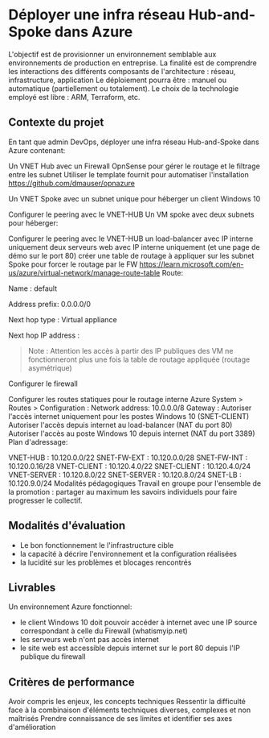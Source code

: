 # Déployer une infra réseau Hub-and-Spoke dans Azure

L'objectif est de provisionner un environnement semblable aux environnements de production en entreprise.
La finalité est de comprendre les interactions des différents composants de l'architecture : réseau, infrastructure, application
Le déploiement pourra être : manuel ou automatique (partiellement ou totalement).
Le choix de la technologie employé est libre : ARM, Terraform, etc.

## Contexte du projet
En tant que admin DevOps, déployer une infra réseau Hub-and-Spoke dans Azure contenant:

Un VNET Hub avec un Firewall OpnSense pour gérer le routage et le filtrage entre les subnet Utiliser le template fournit pour automatiser l'installation https://github.com/dmauser/opnazure

Un VNET Spoke avec un subnet unique pour héberger un client Windows 10

Configurer le peering avec le VNET-HUB
Un VM spoke avec deux subnets pour héberger:

Configurer le peering avec le VNET-HUB
un load-balancer avec IP interne uniquement
deux serveurs web avec IP interne uniquement (et une page de démo sur le port 80)
créer une table de routage à appliquer sur les subnet Spoke pour forcer le routage par le FW https://learn.microsoft.com/en-us/azure/virtual-network/manage-route-table Route:

Name : default

Address prefix: 0.0.0.0/0

Next hop type : Virtual appliance

Next hop IP address : 

> Note : Attention les accès à partir des IP publiques des VM ne fonctionneront plus une fois la table de routage appliquée (routage asymétrique)

Configurer le firewall

Configurer les routes statiques pour le routage interne Azure System > Routes > Configuration :
Network address: 10.0.0.0/8
Gateway :
Autoriser l'accès internet uniquement pour les postes Windows 10 (SNET-CLIENT)
Autoriser l'accès depuis internet au load-balancer (NAT du port 80)
Autoriser l'accès au poste Windows 10 depuis internet (NAT du port 3389)
Plan d'adressage:

VNET-HUB : 10.120.0.0/22
SNET-FW-EXT : 10.120.0.0/28
SNET-FW-INT : 10.120.0.16/28
VNET-CLIENT : 10.120.4.0/22
SNET-CLIENT : 10.120.4.0/24
VNET-SERVER : 10.120.8.0/22
SNET-SERVER : 10.120.8.0/24
SNET-LB : 10.120.9.0/24
Modalités pédagogiques
Travail en groupe pour l'ensemble de la promotion : partager au maximum les savoirs individuels pour faire progresser le collectif.

## Modalités d'évaluation
- Le bon fonctionnement le l'infrastructure cible
- la capacité à décrire l'environnement et la configuration réalisées
- la lucidité sur les problèmes et blocages rencontrés

## Livrables
Un environnement Azure fonctionnel:
- le client Windows 10 doit pouvoir accéder à internet avec une IP source correspondant à celle du Firewall (whatismyip.net)
- les serveurs web n'ont pas accès internet
- le site web est accessible depuis internet sur le port 80 depuis l'IP publique du firewall

## Critères de performance
Avoir compris les enjeux, les concepts techniques
Ressentir la difficulté face à la combinaison d'éléments techniques diverses, complexes et non maîtrisés
Prendre connaissance de ses limites et identifier ses axes d'amélioration